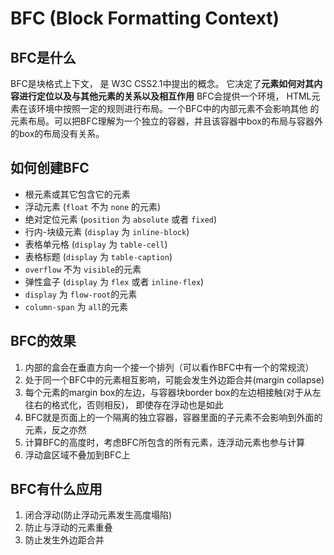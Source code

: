 # BFC (Block Formatting Context)

## BFC是什么

BFC是块格式上下文， 是 W3C CSS2.1中提出的概念。
它决定了**元素如何对其内容进行定位以及与其他元素的关系以及相互作用**
BFC会提供一个环境， HTML元素在该环境中按照一定的规则进行布局。一个BFC中的内部元素不会影响其他
的元素布局。可以把BFC理解为一个独立的容器，并且该容器中box的布局与容器外的box的布局没有关系。

## 如何创建BFC

* 根元素或其它包含它的元素
* 浮动元素 (`float` 不为 `none` 的元素)
* 绝对定位元素 (`position` 为 `absolute` 或者 `fixed`)
* 行内-块级元素 (`display` 为 `inline-block`)
* 表格单元格 (`display` 为 `table-cell`)
* 表格标题 (`display` 为 `table-caption`)
* `overflow` 不为 `visible`的元素
* 弹性盒子 (`display` 为 `flex` 或者 `inline-flex`)
* `display` 为 `flow-root`的元素
* `column-span` 为 `all`的元素

## BFC的效果

1. 内部的盒会在垂直方向一个接一个排列（可以看作BFC中有一个的常规流）
2. 处于同一个BFC中的元素相互影响，可能会发生外边距合并(margin collapse)
3. 每个元素的margin box的左边，与容器块border box的左边相接触(对于从左往右的格式化，否则相反)，
即使存在浮动也是如此
4. BFC就是页面上的一个隔离的独立容器，容器里面的子元素不会影响到外面的元素，反之亦然
5. 计算BFC的高度时，考虑BFC所包含的所有元素，连浮动元素也参与计算
6. 浮动盒区域不叠加到BFC上

## BFC有什么应用

1. 闭合浮动(防止浮动元素发生高度塌陷)
2. 防止与浮动的元素重叠
3. 防止发生外边距合并
